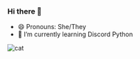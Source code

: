 ### Hi there 👋
- 😄 Pronouns: She/They
- 🌱 I’m currently learning Discord Python

![cat](https://media.discordapp.net/attachments/791707373932118066/820724144583999558/image1.png?width=122&height=94)
<!--
**calicosoda/calicosoda** is a ✨ _special_ ✨ repository because its `README.md` (this file) appears on your GitHub profile.

Here are some ideas to get you started:

- 🔭 I’m currently working on ...
- 🌱 I’m currently learning ...
- 👯 I’m looking to collaborate on ...
- 🤔 I’m looking for help with ...
- 💬 Ask me about ...
- 📫 How to reach me: ...

- ⚡ Fun fact: ...
-->

